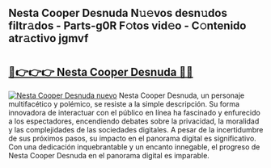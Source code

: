 ## Nesta Cooper Desnuda N𝚞𝚎vos desn𝚞dos filtr𝚊dos - Parts-g0R F𝚘tos vid𝚎o - C𝚘ntenido atr𝚊ctivo jgmvf

# <h2><a href="http://mb4b9y3.tromn.icu/?c=Nesta+Cooper+Desnuda">🔗👉👉👉 Nesta Cooper Desnuda 🔗🔗</a></h2>

[![Nesta Cooper Desnuda nuevo](https://i.imgur.com/pEAQMta.gif)](http://mb4b9y3.tromn.icu/?c=Nesta+Cooper+Desnuda)
Nesta Cooper Desnuda, un personaje multifacético y polémico, se resiste a la simple descripción. Su forma innovadora de interactuar con el público en línea ha fascinado y enfurecido a los espectadores, encendiendo debates sobre la privacidad, la moralidad y las complejidades de las sociedades digitales. A pesar de la incertidumbre de sus próximos pasos, su impacto en el panorama digital es significativo. Con una dedicación inquebrantable y un encanto innegable, el progreso de Nesta Cooper Desnuda en el panorama digital es imparable.
